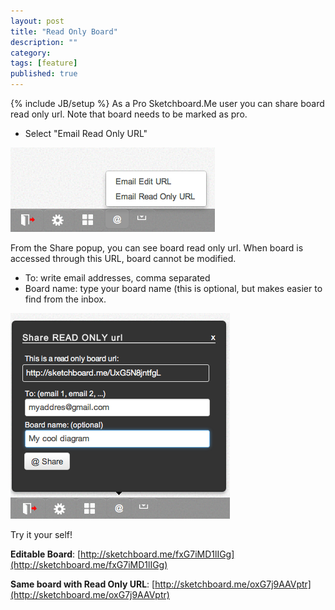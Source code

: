 ```yaml
---
layout: post
title: "Read Only Board"
description: ""
category: 
tags: [feature]
published: true
---
```

{% include JB/setup %}
As a Pro Sketchboard.Me user you can share board read only url. Note that board needs to be marked as pro. 

* Select "Email Read Only URL"

![Share Read Only URL](/images/sendreadonlyurl.png)

From the Share popup, you can see board read only url. When board is accessed through this URL, board cannot be modified.

* To: write email addresses, comma separated
* Board name: type your board name (this is optional, but makes easier to find from the inbox.

![Email Read Only URL](/images/emailreadonlyurl.png)

Try it your self!

**Editable Board**: [http://sketchboard.me/fxG7iMD1lIGg](http://sketchboard.me/fxG7iMD1lIGg)

**Same board with Read Only URL**: [http://sketchboard.me/oxG7j9AAVptr](http://sketchboard.me/oxG7j9AAVptr)

